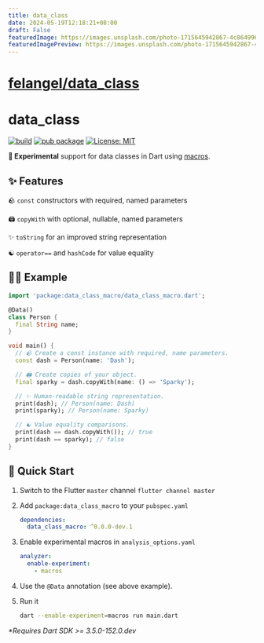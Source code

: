 ```yaml
---
title: data_class
date: 2024-05-19T12:18:21+08:00
draft: False
featuredImage: https://images.unsplash.com/photo-1715645942867-4c8649966352?ixid=M3w0NjAwMjJ8MHwxfHJhbmRvbXx8fHx8fHx8fDE3MTYwOTIxOTd8&ixlib=rb-4.0.3
featuredImagePreview: https://images.unsplash.com/photo-1715645942867-4c8649966352?ixid=M3w0NjAwMjJ8MHwxfHJhbmRvbXx8fHx8fHx8fDE3MTYwOTIxOTd8&ixlib=rb-4.0.3
---
```


# [felangel/data_class](https://github.com/felangel/data_class)

# data_class

[![build](https://github.com/felangel/data_class/actions/workflows/main.yaml/badge.svg)](https://github.com/felangel/data_class/actions/workflows/main.yaml)
[![pub package](https://img.shields.io/pub/v/data_class_macro.svg)](https://pub.dev/packages/data_class_macro)
[![License: MIT](https://img.shields.io/badge/license-MIT-purple.svg)](https://opensource.org/licenses/MIT)

**🚧 Experimental** support for data classes in Dart using [macros](https://dart.dev/language/macros).

## ✨ Features

🪨 `const` constructors with required, named parameters

🖨️ `copyWith` with optional, nullable, named parameters

✨ `toString` for an improved string representation

☯️ `operator==` and `hashCode` for value equality

## 🧑‍💻 Example

```dart
import 'package:data_class_macro/data_class_macro.dart';

@Data()
class Person {
  final String name;
}

void main() {
  // 🪨 Create a const instance with required, name parameters.
  const dash = Person(name: 'Dash');

  // 🖨️ Create copies of your object.
  final sparky = dash.copyWith(name: () => 'Sparky');

  // ✨ Human-readable string representation.
  print(dash); // Person(name: Dash)
  print(sparky); // Person(name: Sparky)

  // ☯️ Value equality comparisons.
  print(dash == dash.copyWith()); // true
  print(dash == sparky); // false
}
```

## 🚀 Quick Start

1. Switch to the Flutter `master` channel
   `flutter channel master`

1. Add `package:data_class_macro` to your `pubspec.yaml`

   ```yaml
   dependencies:
     data_class_macro: ^0.0.0-dev.1
   ```

1. Enable experimental macros in `analysis_options.yaml`

   ```yaml
   analyzer:
     enable-experiment:
       - macros
   ```

1. Use the `@Data` annotation (see above example).

1. Run it

   ```sh
   dart --enable-experiment=macros run main.dart
   ```

_\*Requires Dart SDK >= 3.5.0-152.0.dev_

